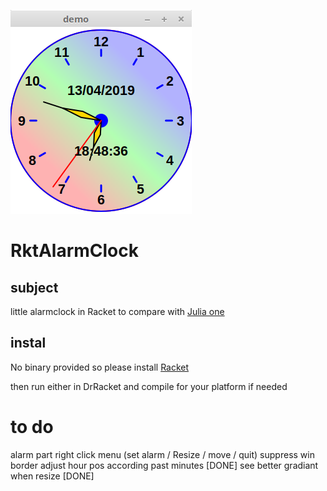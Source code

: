 ![splash image](images/RktClock.png) 
# RktAlarmClock
## subject

little alarmclock in Racket to compare with [Julia one](https://github.com/nodrygo/jAnalogAlarmClock)   

## instal

No binary provided so please install [Racket](https://racket-lang.org/)

then run either in DrRacket and compile for your platform if needed   

# to do
alarm part 
right click menu  (set alarm / Resize / move / quit)
suppress win border
adjust hour pos according past minutes [DONE]
see better gradiant when resize [DONE]